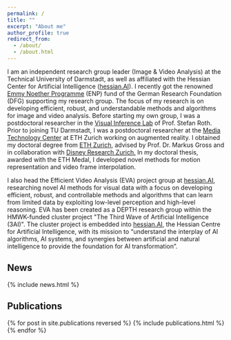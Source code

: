 ```yaml
---
permalink: /
title: ""
excerpt: "About me"
author_profile: true
redirect_from: 
  - /about/
  - /about.html
---
```

I am an independent research group leader (Image & Video Analysis) at the Technical University of Darmstadt, as well as affiliated with the Hessian Center for Artificial Intelligence ([hessian.AI](https://hessian.ai)). I recently got the renowned [Emmy Noether Programme](https://www.dfg.de/en/research-funding/funding-opportunities/programmes/individual/emmy-noether) (ENP) fund of the German Research Foundation (DFG) supporting my research group. The focus of my research is on developing efficient, robust, and understandable methods and algorithms for image and video analysis. Before starting my own group, I was a postdoctoral researcher in the [Visual Inference Lab](https://www.visinf.tu-darmstadt.de/visual_inference/index.en.jsp) of Prof. Stefan Roth. Prior to joining TU Darmstadt, I was a postdoctoral researcher at the [Media Technology Center](https://mtc.ethz.ch/) at ETH Zurich working on augmented reality. I obtained my doctoral degree from [ETH Zurich](https://inf.ethz.ch/de/news-und-veranstaltungen/spotlights/2019/11/ETHmedalDoctoral.html), advised by Prof. Dr. Markus Gross and in collaboration with [Disney Research Zurich.](https://studios.disneyresearch.com/) In my doctoral thesis, awarded with the ETH Medal, I developed novel methods for motion representation and video frame interpolation.

I also head the Efficient Video Analysis (EVA) project group at [hessian.AI](https://hessian.ai),  researching novel AI methods for visual data with a focus on developing efficient, robust, and controllable methods and algorithms that can learn from limited data by exploiting low-level perception and high-level reasoning. EVA has been created as a DEPTH research group within the HMWK-funded cluster project "The Third Wave of Artificial Intelligence (3AI)". The cluster project is embedded into [hessian.AI](https://hessian.ai), the Hessian Centre for Artificial Intelligence, with its mission to “understand the interplay of AI algorithms, AI systems, and synergies between artificial and natural intelligence to provide the foundation for AI transformation”.


## News
<style style="text/css"> .news{font-size:0.75em;} </style>
{% include news.html %}


## Publications
<style style="text/css"> .hoverTable{ width:85%; border-collapse:collapse; border: 0px; } .hoverTable td{ padding:7px; border:#4e95f4 0px solid; } /* Define the default color for all the table rows */ .hoverTable tr{ background: #ffffff; } /* Define the hover highlight color for the table row */ .hoverTable tr:hover { background-color: #f7f7f7; } </style> {% for post in site.publications reversed %} {% include publications.html %} {% endfor %}